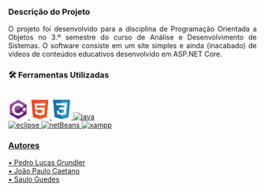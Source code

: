 ### Descrição do Projeto 
<p align="justify">
O projeto foi desenvolvido para a disciplina de Programação Orientada a Objetos no 3.º semestre do curso de Análise e Desenvolvimento de Sistemas. O software consiste em um site simples e ainda (inacabado) de vídeos de conteúdos educativos desenvolvido em ASP.NET Core.
 
### 🛠️ Ferramentas Utilizadas 
<div style="display: inline_block" alt="linguagens"><br>
<a href="https://www.java.com" target="_blank"> <img src="https://raw.githubusercontent.com/devicons/devicon/master/icons/csharp/csharp-original.svg" alt="java" width="40" height="40"/> </a>
<a href="https://www.java.com" target="_blank"> <img src="https://raw.githubusercontent.com/devicons/devicon/master/icons/html5/html5-original.svg" alt="java" width="40" height="40"/> </a>
<a href="https://www.java.com" target="_blank"> <img src="https://raw.githubusercontent.com/devicons/devicon/master/icons/css3/css3-original.svg" alt="java" width="40" height="40"/> </a>
<a href="https://www.java.com" target="_blank"> <img src="https://user-images.githubusercontent.com/100096259/205119522-b5049599-3eed-4c9e-96b8-91642c189ae3.svg" alt="java" width="40" height="40"/> </a>
</div>
  
<div style="display: inline_block" alt="ferramentas">
    <a href="https://www.eclipse.org" target="_blank"> <img src="https://visualstudio.microsoft.com/wp-content/uploads/2021/10/Product-Icon.svg" alt="eclipse" width="40" height="40"/>  </a> <a href="https://netbeans.apache.org/" target="_blank"> <img src="https://cdn.worldvectorlogo.com/logos/dot-net-core-7.svg" alt="netBeans" width="35" height="40"/> </a>  <a href="https://www.apachefriends.org/pt_br/index.html" target="_blank"> <img src="https://user-images.githubusercontent.com/100096259/205119528-d4e0f1b4-b0ad-42f5-a55d-c16ef955413d.svg" alt="xampp" width="40" height="40"/>      
</div>
 

     

### Autores
• Pedro Lucas Grundler<br />
• João Paulo Caetano<br />
• Saulo Guedes
